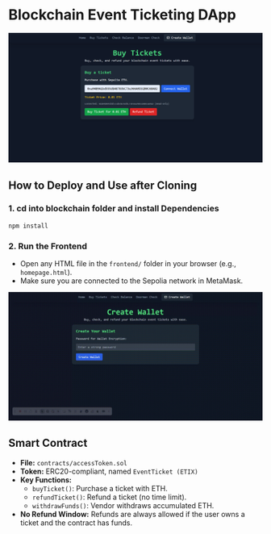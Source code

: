 # Blockchain Event Ticketing DApp

![alt text](assets/image-1.png)

## How to Deploy and Use after Cloning

### 1. cd into blockchain folder and install Dependencies

```
npm install
```

### 2. Run the Frontend

- Open any HTML file in the `frontend/` folder in your browser (e.g., `homepage.html`).
- Make sure you are connected to the Sepolia network in MetaMask.

![Demo](assets/downloadwallet.gif)

## Smart Contract

- **File:** `contracts/accessToken.sol`
- **Token:** ERC20-compliant, named `EventTicket (ETIX)`
- **Key Functions:**
  - `buyTicket()`: Purchase a ticket with ETH.
  - `refundTicket()`: Refund a ticket (no time limit).
  - `withdrawFunds()`: Vendor withdraws accumulated ETH.
- **No Refund Window:** Refunds are always allowed if the user owns a ticket and the contract has funds.
